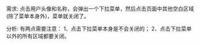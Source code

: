 需求:
    点击用户头像和名称，会弹出一个下拉菜单，然后点击页面中其他空白区域(除了菜单本身外)，菜单就关闭了。

分析:
    有两点需要注意：
        1、点击下拉菜单本身是不会关闭的；
        2、点击下拉菜单以外的所有区域都要关闭。